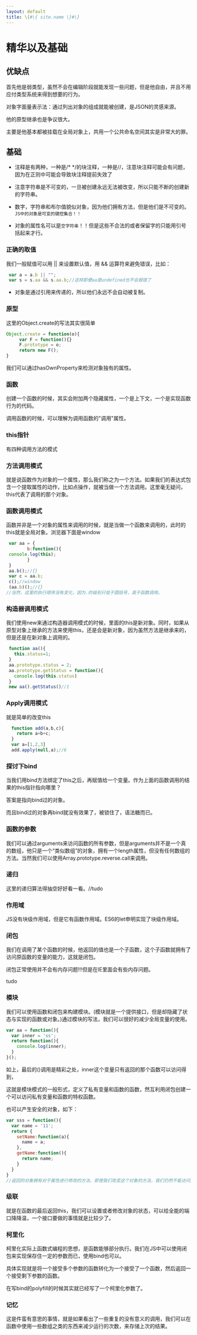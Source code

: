 ```yaml
---
layout: default
title: \{#\{ site.name \}#\}
---
```

# 精华以及基础
## 优缺点
首先他是弱类型，虽然不会在编辑阶段就能发现一些问题，但是他自由，并且不用应付类型系统来得到想要的行为。

对象字面量表示法：通过列出对象的组成就能被创建，是JSON的灵感来源。

他的原型继承也是争议很大。

主要是他基本都被挂载在全局对象上，共用一个公共命名空间其实是非常大的罪。

## 基础
 - 注释是有两种，一种是/* */的块注释，一种是//，注意块注释可能会有问题，因为在正则中可能会导致块注释提前失效了

 - 注意字符串是不可变的，一旦被创建永远无法被改变，所以只能不断的创建新的字符串。

 - 数字，字符串和布尔值貌似对象，因为他们拥有方法，但是他们是不可变的。`JS中的对象是可变的键控集合！！`

 - 对象的属性名可以是`空字符串`！！但是这些不合法的或者保留字的只能用引号括起来才行。

### 正确的取值
我们一般赋值可以用 || 来设置默认值，用 && 运算符来避免错误，比如：

```javascript
 var a = a.b || "";
 var s = s.aa && s.aa.b;//这样即便aa是undefined也不会报错了
```

 - 对象是通过引用来传递的，所以他们永远不会自动被复制。

### 原型
这里的Object.create的写法其实很简单

```javascript
Object.create = function(o){
     var F = function(){}
     F.prototype = o;
     return new F();
}
```

我们可以通过hasOwnProperty来检测对象独有的属性。

### 函数
创建一个函数的时候，其实会附加两个隐藏属性，一个是上下文，一个是实现函数行为的代码。

调用函数的时候，可以理解为调用函数的"调用"属性。

### this指针
有四种调用方法的模式

### 方法调用模式

就是说函数作为对象的一个属性，那么我们称之为一个方法。如果我们的表达式包含一个提取属性的动作，比如点操作，就被当做一个方法调用。这里毫无疑问，this代表了调用的那个对象。

### 函数调用模式

函数并非是一个对象的属性来调用的时候，就是当做一个函数来调用的，此时的this就是全局对象。浏览器下面是window

```javascript
 var aa = {
        b:function(){
 console.log(this);
        }
 }
 aa.b();//{}
 var c = aa.b;
 c();//window
 (aa.b)();//{}
//当然，这里的执行顺序没有变化，因为.的级别只低于圆括号，高于函数调用。
```

### 构造器调用模式
我们使用new来通过构造器调用模式的时候，里面的this是新对象。同时，如果从原型对象上继承的方法来使用this，还是会是新对象，因为虽然方法是继承来的，但是还是在新对象上调用的。

```javascript
 function aa(){
   this.status=1;
 }
 aa.prototype.status = 2;
 aa.prototype.getStatus = function(){
   console.log(this.status)
 }
 new aa().getStatus()//1
```

### Apply调用模式
就是简单的改变this
```javascript
  function add(a,b,c){
    return a+b+c;
  }
  var a=[1,2,3]
  add.apply(null,a);//6
```

### 探讨下bind
当我们用bind方法绑定了this之后，再赋值给一个变量。作为上面的函数调用的结果的this指针指向哪里？

答案是指向bind过的对象。

而且bind过的对象再bind就没有效果了，被锁住了，语法糖而已。

### 函数的参数
我们可以通过arguments来访问函数的所有参数，但是arguments并不是一个真的数组，他只是一个“类似数组”的对象，拥有一个length属性，但没有任何数组的方法。当然我们可以使用Array.prototype.reverse.call来调用。

### 递归
这里的递归算法得抽空好好看一看。//tudo

### 作用域
JS没有块级作用域，但是它有函数作用域。ES6的let申明实现了块级作用域。

### 闭包
我们在调用了某个函数的时候，他返回的值也是一个子函数，这个子函数就拥有了访问原函数的变量的能力，这就是闭包。

闭包正常使用并不会有内存问题!!!但是在IE里面会有些内存问题。

tudo


### 模块
我们可以使用函数和闭包来构建模块。(模块就是一个提供接口，但是却隐藏了状态与实现的函数或对象。)通过模块的写法，我们可以很好的减少全局变量的使用。

```javascript
var aa = function(){
  var inner = 'ss';
  return function(){
    console.log(inner);
  }
}();
```

如上，最后的()调用是精彩之处，inner这个变量只有返回的那个函数可以访问得到，

这就是模块模式的一般形式，定义了私有变量和函数的函数，然互利用闭包创建一个可以访问私有变量和函数的特权函数。

也可以产生安全的对象，如下：

```javascript
var sss = function(){
  var name = '11';
  return {
    setName:function(a){
      name = a;
    },
    getName:function(){
      return name;
    }
  }
}
//返回的对象拥有对于属性进行修改的方法，即使我们改变这个对象的方法，我们仍然不能访问到那些属性了！！
```

### 级联
就是在函数的最后返回this，我们可以设置或者修改对象的状态，可以给全能的端口降降温，一个接口要做的事情就是比较少了。

### 柯里化
柯里化实际上函数式编程的思想，是函数能够部分执行。我们在JS中可以使用闭包来实现保存住一定的参数而已，使用bind也可以。

具体实现就是将一个接受多个参数的函数转化为一个接受了一个函数，然后返回一个接受剩下参数的函数。

在写bind的polyfill的时候其实就已经写了一个柯里化参数了。

### 记忆
这是件蛮有意思的事情，就是如果看出了一些重复的没有意义的调用，我们可以在函数中使用一些数组之类的东西来减少运行的次数，来存储上次的结果。
